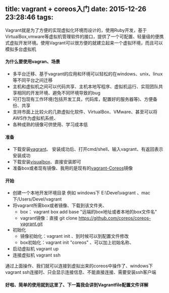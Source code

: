 title: vagrant + coreos入门
date: 2015-12-26 23:28:46
tags:
---

Vagrant就是为了方便的实现虚拟化环境而设计的，使用Ruby开发，基于VirtualBox,vmware等虚拟机管理软件的接口，提供了一个可配置、轻量级的便携式虚拟开发环境。使用Vagrant可以很方便的就建立起来一个虚拟环境，而且可以模拟多台虚拟机

#### 为什么要使用vagran、场景
* 多平台迁移、基于vagrant的应用和环境可以轻松的在windows、unix、linux等不同平台之间迁移
* 主机和虚拟机之间可以代码共享、主机本地写程序、虚拟机运行、实现团队共享相同的开发环境、避免不同环境导致的bug
* 可打包现有工作环境(包括开发工具，代码库，配置好的服务器等)、方便备份、共享
* 支持市面上比较火的几款虚拟化软件、VirtualBox、VMware、甚至可以将AWS作为虚拟机系统、
* 各种成熟的镜像可供使用、学习成本低

#### 准备
* 下载安装[vagrant](https://www.vagrantup.com/downloads.html)、 安装成功后、打开cmd/shell、输入vagrant、有返回表示安装成功
* 下载安装[visualbox](https://www.virtualbox.org/wiki/Downloads)、直接安装即可
* 准备box或者现有镜像、我用的是现有的[vagrant-Coreos](https://github.com/coreos/coreos-vagrant)镜像

#### 开始
* 创建一个本地开发环境目录 例如 windows下 E:\Devel\vagrant 、mac下/Users/Devel/vagrant
* 将vagrant所需box或者镜像、下载到该文件夹、
	* box： vagrant box add base  "远端的box地址或者本地的box文件名"
	* vagrant镜像：直接 git clone https://github.com/coreos/coreos-vagrant.git
* 初始化
	* 镜像初始化：vagrant init 、到时候可以到配置文件修改
	* box初始化：vagrant init "coreos" 、可以加上初始名称、
* 启动虚拟机  vagrant up 
* 连接虚拟机  vagrant ssh 

通过上面操作、我们就可以连接到虚拟出来的coreos中操作了、windows下vagrant ssh连接时、只会显示连接信息、不能直接连接、需要安装ssh客户端

#### 好啦、简单的使用就到这里了、下一篇我会讲到Vagrantfile配置文件详解


